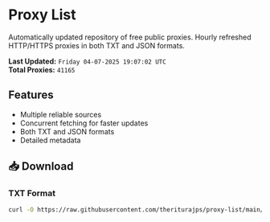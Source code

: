 # Proxy List

Automatically updated repository of free public proxies. Hourly refreshed HTTP/HTTPS proxies in both TXT and JSON formats.

**Last Updated:** `Friday 04-07-2025 19:07:02 UTC`  
**Total Proxies:** `41165`

## Features
- Multiple reliable sources
- Concurrent fetching for faster updates
- Both TXT and JSON formats
- Detailed metadata

## 📥 Download

### TXT Format
```bash
curl -O https://raw.githubusercontent.com/theriturajps/proxy-list/main/proxies.txt